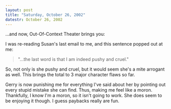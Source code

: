 ```yaml
---
layout: post
title: "Saturday, October 26, 2002"
datestr: October 26, 2002
---
```


...and now, Out-Of-Context Theater brings you:

I was re-reading Susan's last email to me, and this sentence popped out at
me:

> "...the last word is that I am indeed pushy and cruel." 

So, not only is she pushy and cruel, but it would seem she's a mite arrogant
as well. This brings the total to 3 major character flaws so far.

Gerry is now punishing me for everything I've said about her by pointing out
every stupid mistake she can find. Thus, making me feel like a moron. Thankfully,
I know I'm a moron, so it isn't going to work. She does seem to be enjoying
it though. I guess paybacks really are fun.

